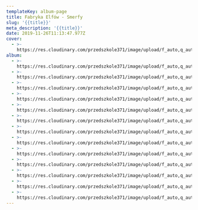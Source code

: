 ```yaml
---
templateKey: album-page
title: Fabryka Elfów - Smerfy
slug: '{{title}}'
meta_description: '{{title}}'
date: 2019-11-26T11:13:47.977Z
cover: 
  - >-
    https://res.cloudinary.com/przedszkole371/image/upload/f_auto,q_auto/c_fill,w_1200/v1574881063/Albumy%20zdj%C4%99%C4%87/2019/Fabryka%20elf%C3%B3w%20-%20Smerfy/f4dpo27xi9aeghxuib8g.jpg
album:
  - >-
    https://res.cloudinary.com/przedszkole371/image/upload/f_auto,q_auto/c_fill,w_1200/v1574881075/Albumy%20zdj%C4%99%C4%87/2019/Fabryka%20elf%C3%B3w%20-%20Smerfy/oowcxrbmo8xxl5vgzif5.jpg
  - >-
    https://res.cloudinary.com/przedszkole371/image/upload/f_auto,q_auto/c_fill,w_1200/v1574881067/Albumy%20zdj%C4%99%C4%87/2019/Fabryka%20elf%C3%B3w%20-%20Smerfy/l2wfsjkawl8lr6omuto5.jpg
  - >-
    https://res.cloudinary.com/przedszkole371/image/upload/f_auto,q_auto/c_fill,w_1200/v1574881066/Albumy%20zdj%C4%99%C4%87/2019/Fabryka%20elf%C3%B3w%20-%20Smerfy/fkjkchkdclpvw52gotwc.jpg
  - >-
    https://res.cloudinary.com/przedszkole371/image/upload/f_auto,q_auto/c_fill,w_1200/v1574881065/Albumy%20zdj%C4%99%C4%87/2019/Fabryka%20elf%C3%B3w%20-%20Smerfy/jby4n2bptowf30lmp6ih.jpg
  - >-
    https://res.cloudinary.com/przedszkole371/image/upload/f_auto,q_auto/c_fill,w_1200/v1574881064/Albumy%20zdj%C4%99%C4%87/2019/Fabryka%20elf%C3%B3w%20-%20Smerfy/ouztxzeplsds4mo6grnb.jpg
  - >-
    https://res.cloudinary.com/przedszkole371/image/upload/f_auto,q_auto/c_fill,w_1200/v1574881064/Albumy%20zdj%C4%99%C4%87/2019/Fabryka%20elf%C3%B3w%20-%20Smerfy/hxpldsgzubijnjxjxx4t.jpg
  - >-
    https://res.cloudinary.com/przedszkole371/image/upload/f_auto,q_auto/c_fill,w_1200/v1574881063/Albumy%20zdj%C4%99%C4%87/2019/Fabryka%20elf%C3%B3w%20-%20Smerfy/vrvymfa1hvlqpyysy5rs.jpg
  - >-
    https://res.cloudinary.com/przedszkole371/image/upload/f_auto,q_auto/c_fill,w_1200/v1574881063/Albumy%20zdj%C4%99%C4%87/2019/Fabryka%20elf%C3%B3w%20-%20Smerfy/f4dpo27xi9aeghxuib8g.jpg
  - >-
    https://res.cloudinary.com/przedszkole371/image/upload/f_auto,q_auto/c_fill,w_1200/v1574881062/Albumy%20zdj%C4%99%C4%87/2019/Fabryka%20elf%C3%B3w%20-%20Smerfy/syscobujzlsnizmvmuvy.jpg
  - >-
    https://res.cloudinary.com/przedszkole371/image/upload/f_auto,q_auto/c_fill,w_1200/v1574881062/Albumy%20zdj%C4%99%C4%87/2019/Fabryka%20elf%C3%B3w%20-%20Smerfy/zpdekrzernwrb3c2medg.jpg
  - >-
    https://res.cloudinary.com/przedszkole371/image/upload/f_auto,q_auto/c_fill,w_1200/v1574881062/Albumy%20zdj%C4%99%C4%87/2019/Fabryka%20elf%C3%B3w%20-%20Smerfy/rub8htaaavxv4ba7fxdm.jpg
  - >-
    https://res.cloudinary.com/przedszkole371/image/upload/f_auto,q_auto/c_fill,w_1200/v1574881062/Albumy%20zdj%C4%99%C4%87/2019/Fabryka%20elf%C3%B3w%20-%20Smerfy/edjm5vlbcr2judnpvgtj.jpg
  - >-
    https://res.cloudinary.com/przedszkole371/image/upload/f_auto,q_auto/c_fill,w_1200/v1574881061/Albumy%20zdj%C4%99%C4%87/2019/Fabryka%20elf%C3%B3w%20-%20Smerfy/hnn1ftuykn09lsasyygh.jpg
---
```


